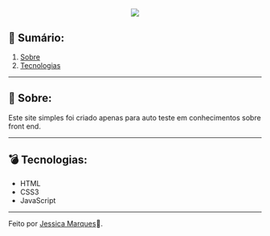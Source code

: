 <h1 align = "center">
<img src = https://ik.imagekit.io/jessicamarques/Capturar_IaNe0QMIn.PNG>
</h1>

## 📖 Sumário:
 1. [Sobre](#-Sobre)
 2. [Tecnologias](#-Tecnologias)

 <hr>

 ## 🧾 Sobre:
 Este site simples foi criado apenas para auto teste em conhecimentos sobre front end.

 <hr>

 ## 💣 Tecnologias:
  - HTML
  - CSS3
  - JavaScript

---
Feito por [Jessica Marques](https://github.com/jessicaMarquess)🖤.
